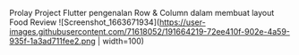 Prolay 
Project Flutter pengenalan Row & Column dalam membuat layout Food Review
![Screenshot_1663671934](https://user-images.githubusercontent.com/71618052/191664219-72ee410f-902e-4a59-935f-1a3ad711fee2.png | width=100)
